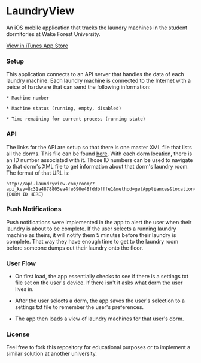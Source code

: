 [logo]: http://is1.mzstatic.com/image/thumb/Purple5/v4/c8/f1/a8/c8f1a89d-ef1a-86ad-abf6-bb3eced1c465/source/175x175bb.jpg "App Icon"
# LaundryView
An iOS mobile application that tracks the laundry machines in the student dormitories at Wake Forest University.

[View in iTunes App Store](https://itunes.apple.com/us/app/wfu-laundryview/id431321503?mt=8)

### Setup

This application connects to an API server that handles the data of each laundry machine. Each laundry machine is connected to the Internet with a peice of hardware that can send the following information:

	* Machine number

	* Machine status (running, empty, disabled)

	* Time remaining for current process (running state)

### API

The links for the API are setup so that there is one master XML file that lists all the dorms. This file can be found [here](http://api.laundryview.com/school/?api_key=8c31a4878805ea4fe690e48fddbfffe1&method=getRoomData). With each dorm location, there is an ID number associated with it. Those ID numbers can be used to navigate to that dorm's XML file to get information about that dorm's laundry room. The format of that URL is:

```
http://api.laundryview.com/room/?api_key=8c31a4878805ea4fe690e48fddbfffe1&method=getAppliances&location={DORM ID HERE}
```

### Push Notifications

Push notifications were implemented in the app to alert the user when their laundry is about to be complete. If the user selects a running laundry machine as theirs, it will notify them 5 minutes before their laundry is complete. That way they have enough time to get to the laundry room before someone dumps out their laundry onto the floor.

### User Flow

* On first load, the app essentially checks to see if there is a settings txt file set on the user's device. If there isn't it asks what dorm the user lives in.

* After the user selects a dorm, the app saves the user's selection to a settings txt file to remember the user's preferences.

* The app then loads a view of laundry machines for that user's dorm.

### License

Feel free to fork this repository for educational purposes or to implement a similar solution at another university.

